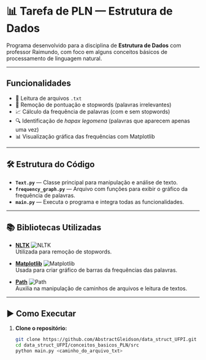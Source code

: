 # 📊 Tarefa de PLN — Estrutura de Dados

Programa desenvolvido para a disciplina de **Estrutura de Dados** com professor Raimundo, com foco em alguns conceitos básicos de processamento de linguagem natural.

---

##  Funcionalidades

- 📄 Leitura de arquivos `.txt`
- 🧹 Remoção de pontuação e stopwords (palavras irrelevantes)
- 📈 Cálculo da frequência de palavras (com e sem stopwords)
- 🔍 Identificação de *hapax legomena* (palavras que aparecem apenas uma vez)
- 📊 Visualização gráfica das frequências com Matplotlib


---

## 🛠 Estrutura do Código

- **`Text.py`** — Classe principal para manipulação e análise de texto.
- **`frequency_graph.py`** — Arquivo com funções para exibir o gráfico da frequência de palavras.
- **`main.py`** — Executa o programa e integra todas as funcionalidades.

---

## 📚 Bibliotecas Utilizadas

- [**NLTK**](https://www.nltk.org/) ![NLTK](https://img.shields.io/badge/NLTK-Stopwords-blue)  
  Utilizada para remoção de stopwords.

- [**Matplotlib**](https://matplotlib.org/) ![Matplotlib](https://img.shields.io/badge/Matplotlib-Gráficos-orange)  
  Usada para criar gráfico de barras da frequências das palavras.

- [**Path**](https://docs.python.org/3/library/pathlib.html) ![Path](https://img.shields.io/badge/Path-Leitura%20de%20arquivos-green)  
  Auxilia na manipulação de caminhos de arquivos e leitura de textos.

---

## ▶️ Como Executar

1. **Clone o repositório:**
   ```bash
   git clone https://github.com/AbstractGleidson/data_struct_UFPI.git
   cd data_struct_UFPI/conceitos_basicos_PLN/src
   python main.py <caminho_do_arquivo_txt>